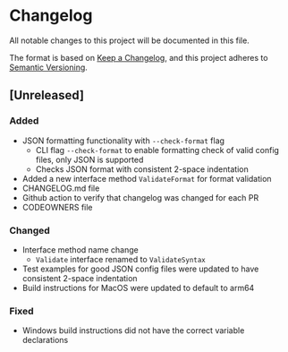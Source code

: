 # Changelog

All notable changes to this project will be documented in this file.

The format is based on [Keep a Changelog](https://keepachangelog.com/en/1.1.0/),
and this project adheres to [Semantic Versioning](https://semver.org/spec/v2.0.0.html).

## [Unreleased]

### Added

- JSON formatting functionality with `--check-format` flag
  - CLI flag `--check-format` to enable formatting check of valid config files, only JSON is supported
  - Checks JSON format with consistent 2-space indentation
- Added a new interface method `ValidateFormat` for format validation
- CHANGELOG.md file
- Github action to verify that changelog was changed for each PR
- CODEOWNERS file

### Changed

- Interface method name change
  - `Validate` interface renamed to `ValidateSyntax`
- Test examples for good JSON config files were updated to have consistent 2-space indentation
- Build instructions for MacOS were updated to default to arm64

### Fixed

- Windows build instructions did not have the correct variable declarations